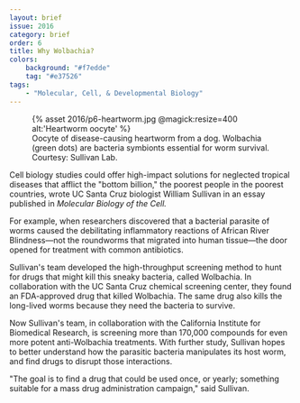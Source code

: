 ```yaml
---
layout: brief
issue: 2016
category: brief
order: 6
title: Why Wolbachia?
colors:
    background: "#f7edde"
    tag: "#e37526"
tags:
    - "Molecular, Cell, & Developmental Biology"
---
```


<figure class="right">
{% asset 2016/p6-heartworm.jpg @magick:resize=400 alt:'Heartworm oocyte' %}
<figcaption>Oocyte of disease-causing heartworm from a dog. Wolbachia (green dots) are bacteria symbionts essential for worm survival. Courtesy: Sullivan Lab.</figcaption>    
</figure>

Cell biology studies could offer high-impact solutions for neglected tropical diseases that afflict the "bottom billion," the poorest people in the poorest countries, wrote UC Santa Cruz biologist William Sullivan in an essay published in _Molecular Biology of the Cell._

For example, when researchers discovered that a bacterial parasite of worms caused the debilitating inflammatory reactions of African River Blindness&mdash;not the roundworms that migrated into human tissue&mdash;the door opened for treatment with common antibiotics.

Sullivan's team developed the high-throughput screening method to hunt for drugs that might kill this sneaky bacteria, called Wolbachia. In collaboration with the UC Santa Cruz chemical screening center, they found an FDA-approved drug that killed Wolbachia. The same drug also kills the long-lived worms because they need the bacteria to survive.

Now Sullivan's team, in collaboration with the California Institute for Biomedical Research, is screening more than 170,000 compounds for even more potent anti-Wolbachia treatments. With further study, Sullivan hopes to better understand how the parasitic bacteria manipulates its host worm, and find drugs to disrupt those interactions.

"The goal is to find a drug that could be used once, or yearly; something suitable for a mass drug administration campaign," said Sullivan.
